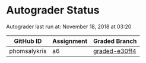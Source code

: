 # Autograder Status
Autograder last run at: November 18, 2018 at 03:20

| GitHub ID | Assignment | Graded Branch |
|-----------|------------|---------------|
| phomsalykris | a6 | [graded-e30ff4](https://github.com/Fall2018COMP401-001/a6-phomsalykris/tree/graded-e30ff4) | 
